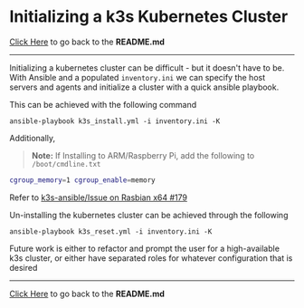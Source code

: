 # Initializing a k3s Kubernetes Cluster

[Click Here](../README.md) to go back to the **README.md**

---

Initializing a kubernetes cluster can be difficult - but it doesn't have to be. With Ansible and a populated `inventory.ini` we can specify the host servers and agents and initialize a cluster with a quick ansible playbook.

This can be achieved with the following command

    ansible-playbook k3s_install.yml -i inventory.ini -K

Additionally,

> **Note:** If Installing to ARM/Raspberry Pi, add the following to `/boot/cmdline.txt`

```bash
cgroup_memory=1 cgroup_enable=memory
```

Refer to [k3s-ansible/Issue on Rasbian x64 #179](https://github.com/k3s-io/k3s-ansible/issues/179)

Un-installing the kubernetes cluster can be achieved through the following

    ansible-playbook k3s_reset.yml -i inventory.ini -K

Future work is either to refactor and prompt the user for a high-available k3s cluster, or either have separated roles for whatever configuration that is desired

---

[Click Here](../README.md) to go back to the **README.md**
